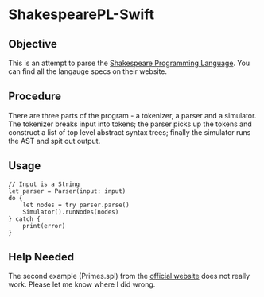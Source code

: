 # ShakespearePL-Swift

## Objective

This is an attempt to parse the [Shakespeare Programming Language](http://shakespearelang.sourceforge.net/report/shakespeare/). You can find all the langauge specs on their website.

## Procedure

There are three parts of the program - a tokenizer, a parser and a simulator. The tokenizer breaks input into tokens; the parser picks up the tokens and construct a list of top level abstract syntax trees; finally the simulator runs the AST and spit out output.

## Usage

	// Input is a String
	let parser = Parser(input: input)
    do {
        let nodes = try parser.parse()
        Simulator().runNodes(nodes)
    } catch {
        print(error)
    }

## Help Needed

The second example (Primes.spl) from the [official website](http://shakespearelang.sourceforge.net/report/shakespeare/) does not really work. Please let me know where I did wrong.

